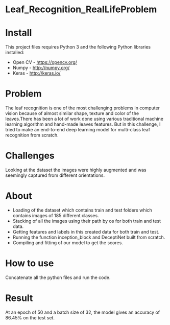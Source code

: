 # Leaf_Recognition_RealLifeProblem

# Install
This project files requires Python 3 and the following Python libraries installed:
* Open CV - https://opencv.org/  
* Numpy - http://numpy.org/
* Keras - http://keras.io/

# Problem 
The leaf recognition is one of the most challenging problems in computer vision because of almost similar shape, texture and color of the leaves.There has been a lot of work done using various traditional machine learning algorithm and hand-made leaves features. 
But in this challenge, I tried to make an end-to-end deep learning model for multi-class leaf recognition from scratch.

# Challenges
Looking at the dataset the images were highly augmented and was seemingly captured from different orientations.

# About
* Loading of the dataset which contains train and test folders which contains images of 185 different classes.
* Stacking of all the images using their path by os for both train and test data.
* Getting features and labels in this created data for both train and test.
* Running the function inception_block and DeceptiNet built from scratch.
* Compiling and fitting of our model to get the scores.

# How to use
Concatenate all the python files and run the code.

# Result
At an epoch of 50 and a batch size of 32, the model gives an accuracy of 86.45% on the test set.


